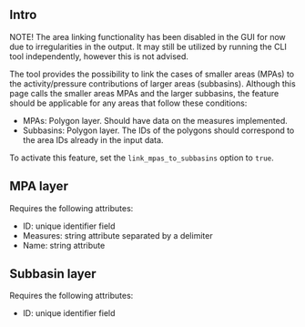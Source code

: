 ## Intro

NOTE! The area linking functionality has been disabled in the GUI for now due to irregularities in the output. It may still be utilized by running the CLI tool independently, however this is not advised.

The tool provides the possibility to link the cases of smaller areas (MPAs) to the activity/pressure contributions of larger areas (subbasins). Although this page calls the smaller areas MPAs and the larger subbasins, the feature should be applicable for any areas that follow these conditions:

- MPAs: Polygon layer. Should have data on the measures implemented.
- Subbasins: Polygon layer. The IDs of the polygons should correspond to the area IDs already in the input data.

To activate this feature, set the `link_mpas_to_subbasins` option to `true`.

## MPA layer

Requires the following attributes:

- ID: unique identifier field
- Measures: string attribute separated by a delimiter
- Name: string attribute

## Subbasin layer

Requires the following attributes:

- ID: unique identifier field

